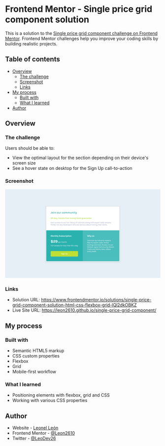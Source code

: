 # Frontend Mentor - Single price grid component solution

This is a solution to the [Single price grid component challenge on Frontend Mentor](https://www.frontendmentor.io/challenges/single-price-grid-component-5ce41129d0ff452fec5abbbc). Frontend Mentor challenges help you improve your coding skills by building realistic projects. 

## Table of contents

- [Overview](#overview)
  - [The challenge](#the-challenge)
  - [Screenshot](#screenshot)
  - [Links](#links)
- [My process](#my-process)
  - [Built with](#built-with)
  - [What I learned](#what-i-learned)
- [Author](#author)

## Overview

### The challenge

Users should be able to:

- View the optimal layout for the section depending on their device's screen size
- See a hover state on desktop for the Sign Up call-to-action

### Screenshot

![](./images/screenshot.PNG)

### Links

- Solution URL: https://www.frontendmentor.io/solutions/single-price-grid-component-solution-html-css-flexbox-grid-lQl2dkOBKZ
- Live Site URL: https://leon2610.github.io/single-price-grid-component/

## My process

### Built with

- Semantic HTML5 markup
- CSS custom properties
- Flexbox
- Grid
- Mobile-first workflow

### What I learned

* Positioning elements with flexbox, grid and CSS
* Working with various CSS properties

## Author

- Website - [Leonel León](https://github.com/Leon2610)
- Frontend Mentor - [@Leon2610](https://www.frontendmentor.io/profile/Leon2610)
- Twitter - [@LeoDev26](https://twitter.com/LeoDev26)
